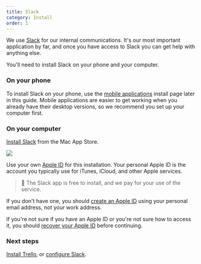 ```yaml
---
title: Slack
category: Install
order: 1
---
```


We use [Slack](https://slack.com) for our internal communications. It's our most important application by far, and once you have access to Slack you can get help with anything else.

You'll need to install Slack on your phone and your computer.

### On your phone
To install Slack on your phone, use the [mobile applications]() install page later in this guide. Mobile applications are easier to get working when you already have their desktop versions, so we recommend you set up your computer first.

### On your computer
[Install Slack](https://itunes.apple.com/nz/app/slack/id803453959?mt=12) from the Mac App Store.

![](//placehold.it/800x600)

Use your own [Apple ID](https://support.apple.com/apple-id) for this installation. Your personal Apple ID is the account you typically use for iTunes, iCloud, and other Apple services.

> 🚩 The Slack app is free to install, and we pay for your use of the service.

If you don't have one, you should [create an Apple ID](https://support.apple.com/en-us/HT203993) using your personal email address, not your work address.

If you're not sure if you have an Apple ID or you're not sure how to access it, you should [recover your Apple ID](https://support.apple.com/en-nz/HT201354) before continuing.

### Next steps
[Install Trello](../../1-install/trello), or [configure Slack](../../2-configure/slack).